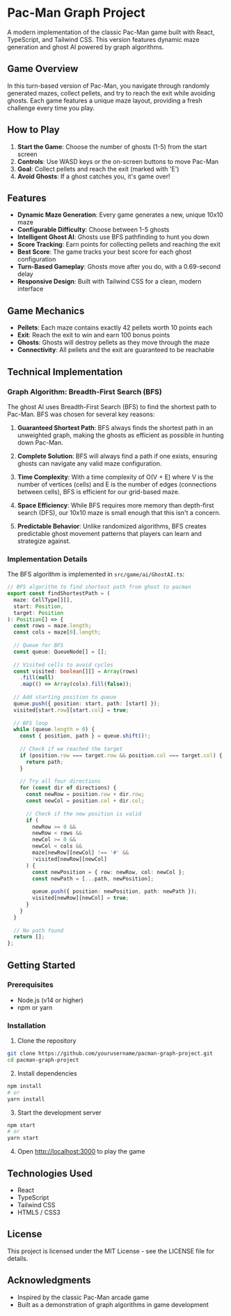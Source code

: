 # Pac-Man Graph Project

A modern implementation of the classic Pac-Man game built with React, TypeScript, and Tailwind CSS. This version features dynamic maze generation and ghost AI powered by graph algorithms.

## Game Overview

In this turn-based version of Pac-Man, you navigate through randomly generated mazes, collect pellets, and try to reach the exit while avoiding ghosts. Each game features a unique maze layout, providing a fresh challenge every time you play.

## How to Play

1. **Start the Game**: Choose the number of ghosts (1-5) from the start screen
2. **Controls**: Use WASD keys or the on-screen buttons to move Pac-Man
3. **Goal**: Collect pellets and reach the exit (marked with 'E')
4. **Avoid Ghosts**: If a ghost catches you, it's game over!

## Features

- **Dynamic Maze Generation**: Every game generates a new, unique 10x10 maze
- **Configurable Difficulty**: Choose between 1-5 ghosts
- **Intelligent Ghost AI**: Ghosts use BFS pathfinding to hunt you down
- **Score Tracking**: Earn points for collecting pellets and reaching the exit
- **Best Score**: The game tracks your best score for each ghost configuration
- **Turn-Based Gameplay**: Ghosts move after you do, with a 0.69-second delay
- **Responsive Design**: Built with Tailwind CSS for a clean, modern interface

## Game Mechanics

- **Pellets**: Each maze contains exactly 42 pellets worth 10 points each
- **Exit**: Reach the exit to win and earn 100 bonus points
- **Ghosts**: Ghosts will destroy pellets as they move through the maze
- **Connectivity**: All pellets and the exit are guaranteed to be reachable

## Technical Implementation

### Graph Algorithm: Breadth-First Search (BFS)

The ghost AI uses Breadth-First Search (BFS) to find the shortest path to Pac-Man. BFS was chosen for several key reasons:

1. **Guaranteed Shortest Path**: BFS always finds the shortest path in an unweighted graph, making the ghosts as efficient as possible in hunting down Pac-Man.

2. **Complete Solution**: BFS will always find a path if one exists, ensuring ghosts can navigate any valid maze configuration.

3. **Time Complexity**: With a time complexity of O(V + E) where V is the number of vertices (cells) and E is the number of edges (connections between cells), BFS is efficient for our grid-based maze.

4. **Space Efficiency**: While BFS requires more memory than depth-first search (DFS), our 10x10 maze is small enough that this isn't a concern.

5. **Predictable Behavior**: Unlike randomized algorithms, BFS creates predictable ghost movement patterns that players can learn and strategize against.

### Implementation Details

The BFS algorithm is implemented in `src/game/ai/GhostAI.ts`:

```typescript
// BFS algorithm to find shortest path from ghost to pacman
export const findShortestPath = (
  maze: CellType[][],
  start: Position,
  target: Position
): Position[] => {
  const rows = maze.length;
  const cols = maze[0].length;
  
  // Queue for BFS
  const queue: QueueNode[] = [];
  
  // Visited cells to avoid cycles
  const visited: boolean[][] = Array(rows)
    .fill(null)
    .map(() => Array(cols).fill(false));
  
  // Add starting position to queue
  queue.push({ position: start, path: [start] });
  visited[start.row][start.col] = true;
  
  // BFS loop
  while (queue.length > 0) {
    const { position, path } = queue.shift()!;
    
    // Check if we reached the target
    if (position.row === target.row && position.col === target.col) {
      return path;
    }
    
    // Try all four directions
    for (const dir of directions) {
      const newRow = position.row + dir.row;
      const newCol = position.col + dir.col;
      
      // Check if the new position is valid
      if (
        newRow >= 0 && 
        newRow < rows && 
        newCol >= 0 && 
        newCol < cols && 
        maze[newRow][newCol] !== '#' && 
        !visited[newRow][newCol]
      ) {
        const newPosition = { row: newRow, col: newCol };
        const newPath = [...path, newPosition];
        
        queue.push({ position: newPosition, path: newPath });
        visited[newRow][newCol] = true;
      }
    }
  }
  
  // No path found
  return [];
};
```

## Getting Started

### Prerequisites

- Node.js (v14 or higher)
- npm or yarn

### Installation

1. Clone the repository
```bash
git clone https://github.com/yourusername/pacman-graph-project.git
cd pacman-graph-project
```

2. Install dependencies
```bash
npm install
# or
yarn install
```

3. Start the development server
```bash
npm start
# or
yarn start
```

4. Open [http://localhost:3000](http://localhost:3000) to play the game

## Technologies Used

- React
- TypeScript
- Tailwind CSS
- HTML5 / CSS3

## License

This project is licensed under the MIT License - see the LICENSE file for details.

## Acknowledgments

- Inspired by the classic Pac-Man arcade game
- Built as a demonstration of graph algorithms in game development
